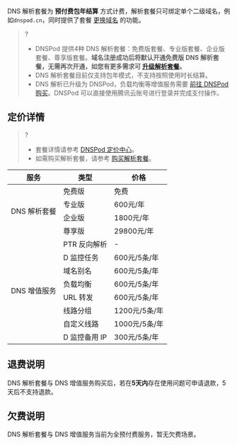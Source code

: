 DNS 解析套餐为 **预付费包年结算** 方式计费，解析套餐只可绑定单个二级域名，例如`dnspod.cn`，同时提供了套餐 [更换域名](https://cloud.tencent.com/document/product/302/7806) 的功能。

>?
>- DNSPod 提供4种 DNS 解析套餐：免费版套餐、专业版套餐、企业版套餐、尊享版套餐。**域名注册成功后将默认开通免费版 DNS 解析套餐，无需再次开通，如您有更多需求可 [升级解析套餐](https://cloud.tencent.com/document/product/302/7805)。**
>- DNS 解析套餐目前仅支持包年模式，不支持按照使用时长结算。
>- DNS 解析已升级为 DNSPod，负载均衡等增值服务需要 [前往 DNSPod 购买](https://buy.dnspod.cn/dns/services)。DNSPod 可以直接使用腾讯云账号进行登录并完成支付操作。

## 定价详情
>?
>- 套餐详情请参考 [DNSPod 定价中心](https://price.dnspod.cn/dns)。
>- 如需购买解析套餐，请参考 [购买解析套餐](https://cloud.tencent.com/document/product/302/7808)。

<table>
<thead>
  <tr>
    <th>服务</th>
    <th>类型</th>
    <th>价格</th>
  </tr>
</thead>
<tbody>
  <tr>
    <td rowspan="4">DNS 解析套餐</td>
    <td>免费版</td>
    <td>免费</td>
  </tr>
  <tr>
    <td>专业版</td>
    <td>600元/年</td>
  </tr>
  <tr>
    <td>企业版</td>
    <td>1800元/年</td>
  </tr>
  <tr>
    <td>尊享版</td>
    <td>29800元/年</td>
  </tr>
  <tr>
    <td rowspan="8">DNS 增值服务</td>
    <td>PTR 反向解析</td>
    <td>-</td>
  </tr>
  <tr>
    <td>D 监控任务</td>
    <td>600元/5条/年</td>
  </tr>
  <tr>
    <td>域名别名</td>
    <td>600元/5条/年</td>
  </tr>
  <tr>
    <td>负载均衡</td>
    <td>600元/5条/年</td>
  </tr>
  <tr>
    <td>URL 转发</td>
    <td>600元/5条/年</td>
  </tr>
  <tr>
    <td>线路分组</td>
    <td>1200元/5条/年</td>
  </tr>
  <tr>
    <td>自定义线路</td>
    <td>1000元/5条/年</td>
  </tr>
  <tr>
    <td>D 监控备用 IP</td>
    <td>300元/5条/年</td>
  </tr>
</tbody>
</table>


## 退费说明
DNS 解析套餐与 DNS 增值服务购买后，若在**5天内**存在使用问题可申请退款，5天后不支持退款。

## 欠费说明
DNS 解析套餐与 DNS 增值服务当前为全预付费服务，暂无欠费场景。
